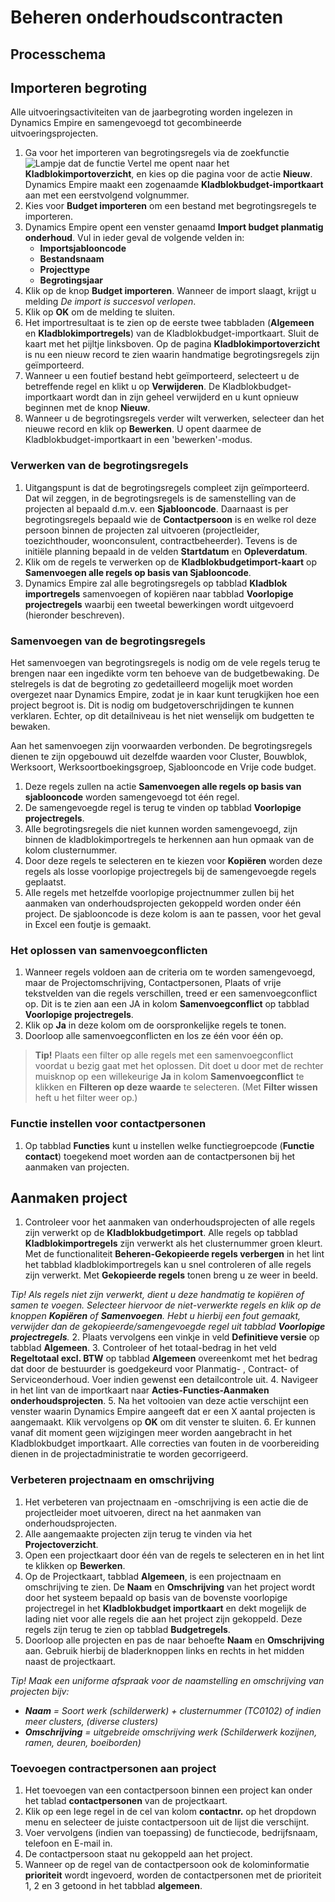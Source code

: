 # Beheren onderhoudscontracten


## Processchema

## Importeren begroting
Alle uitvoeringsactiviteiten van de jaarbegroting worden ingelezen in Dynamics Empire en samengevoegd tot  gecombineerde uitvoeringsprojecten.

 1. Ga voor het importeren van begrotingsregels via de zoekfunctie ![Lampje dat de functie Vertel me opent](https://docs.microsoft.com/nl-NL/dynamics365/business-central/media/ui-search/search_small.png "Vertel me wat u wilt doen") naar het **Kladblokimportoverzicht**, en kies op die pagina voor de actie **Nieuw**. Dynamics Empire maakt een zogenaamde **Kladblokbudget-importkaart** aan met een eerstvolgend volgnummer.
 2. Kies voor **Budget importeren** om een bestand met begrotingsregels te importeren.
 3. Dynamics Empire opent een venster genaamd **Import budget planmatig onderhoud**. Vul in ieder geval de volgende velden in:
	 * **Importsjablooncode**
	 * **Bestandsnaam**
	 * **Projecttype**
	 * **Begrotingsjaar**
 4. Klik op de knop **Budget importeren**. Wanneer de import slaagt, krijgt u melding *De import is succesvol verlopen*.
 5. Klik op **OK** om de melding te sluiten.
 6. Het importresultaat is te zien op de eerste twee tabbladen (**Algemeen** en **Kladblokimportregels**) van de Kladblokbudget-importkaart. Sluit de kaart met het pijltje linksboven. Op de pagina **Kladblokimportoverzicht** is nu een nieuw record te zien waarin handmatige begrotingsregels zijn geïmporteerd.
 7. Wanneer u een foutief bestand hebt geïmporteerd, selecteert u de betreffende regel en klikt u op **Verwijderen**. De Kladblokbudget-importkaart wordt dan in zijn geheel verwijderd en u kunt opnieuw beginnen met de knop **Nieuw**.
 8. Wanneer u de begrotingsregels verder wilt verwerken, selecteer dan het nieuwe record en klik op **Bewerken**. U opent daarmee de Kladblokbudget-importkaart in een 'bewerken'-modus. 

### Verwerken van de begrotingsregels
 1. Uitgangspunt is dat de begrotingsregels compleet zijn geïmporteerd. Dat wil zeggen, in de begrotingsregels is de samenstelling van de projecten al bepaald d.m.v. een **Sjablooncode**. Daarnaast is per begrotingsregels bepaald wie de **Contactpersoon** is en welke rol deze persoon binnen de projecten zal uitvoeren (projectleider, toezichthouder, woonconsulent, contractbeheerder). Tevens is de initiële planning bepaald in de velden **Startdatum** en **Opleverdatum**.
 2. Klik om de regels te verwerken op de **Kladblokbudgetimport-kaart** op **Samenvoegen alle regels op basis van Sjablooncode**.
 3. Dynamics Empire zal alle begrotingsregels op tabblad **Kladblok importregels** samenvoegen of kopiëren naar tabblad **Voorlopige projectregels** waarbij een tweetal bewerkingen wordt uitgevoerd (hieronder beschreven).
 
### Samenvoegen van de begrotingsregels
Het samenvoegen van begrotingsregels is nodig om de vele regels terug te brengen naar een ingedikte vorm ten behoeve van de budgetbewaking. De stelregels is dat de begroting zo gedetailleerd mogelijk moet worden overgezet naar Dynamics Empire, zodat je in kaar kunt terugkijken hoe een project begroot is. Dit is nodig om budgetoverschrijdingen te kunnen verklaren. Echter, op dit detailniveau is het niet wenselijk om budgetten te bewaken.

Aan het samenvoegen zijn voorwaarden verbonden. De begrotingsregels dienen te zijn opgebouwd uit dezelfde waarden voor Cluster, Bouwblok, Werksoort, Werksoortboekingsgroep, Sjablooncode en Vrije code budget.

 1. Deze regels zullen na actie **Samenvoegen alle regels op basis van sjablooncode** worden samengevoegd tot één regel.
 2. De samengevoegde regel is terug te vinden op tabblad **Voorlopige projectregels**.
 3. Alle begrotingsregels die niet kunnen worden samengevoegd, zijn binnen de kladblokimportregels te herkennen aan hun opmaak van de kolom clusternummer.
 4. Door deze regels te selecteren en te kiezen voor **Kopiëren** worden deze regels als losse voorlopige projectregels bij de samengevoegde regels geplaatst.
 5. Alle regels met hetzelfde voorlopige projectnummer zullen bij het aanmaken van onderhoudsprojecten gekoppeld worden onder één project. De sjablooncode is deze kolom is aan te passen, voor het geval in Excel een foutje is gemaakt.

### Het oplossen van samenvoegconflicten

 1. Wanneer regels voldoen aan de criteria om te worden samengevoegd, maar de Projectomschrijving, Contactpersonen, Plaats of vrije tekstvelden van die regels verschillen, treed er een samenvoegconflict op. Dit is te zien aan een JA in kolom **Samenvoegconflict** op tabblad **Voorlopige projectregels**.
 2. Klik op **Ja** in deze kolom om de oorspronkelijke regels te tonen.
 3. Doorloop alle samenvoegconflicten en los ze één voor één op.

>**Tip!** Plaats een filter op alle regels met een samenvoegconflict voordat u bezig gaat met het oplossen. Dit doet u door met de rechter muisknop op een willekeurige **Ja** in kolom **Samenvoegconflict** te klikken en **Filteren op deze waarde** te selecteren. (Met **Filter wissen** heft u het filter weer op.)

### Functie instellen voor contactpersonen

 1. Op tabblad **Functies** kunt u instellen welke functiegroepcode (**Functie contact**) toegekend moet worden aan de contactpersonen bij het aanmaken van projecten.

## Aanmaken project

 1. Controleer voor het aanmaken van onderhoudsprojecten of alle regels zijn verwerkt op de **Kladblokbudgetimport**. Alle regels op tabblad **Kladblokimportregels** zijn verwerkt als het clusternummer groen kleurt. Met de functionaliteit **Beheren-Gekopieerde regels verbergen** in het lint het tabblad kladblokimportregels kan u snel controleren of alle regels zijn verwerkt. Met **Gekopieerde regels** tonen breng u ze weer in beeld.
 
*Tip! Als regels niet zijn verwerkt, dient u deze handmatig te kopiëren of samen te voegen. Selecteer  hiervoor de niet-verwerkte regels en klik op de knoppen ***Kopiëren*** of ***Samenvoegen***. Hebt u hierbij een fout gemaakt, verwijder dan de gekopieerde/samengevoegde regel uit
tabblad **Voorlopige projectregels**.*
 2. Plaats vervolgens een vinkje in veld **Definitieve versie** op tabblad **Algemeen**.
 3. Controleer of het totaal-bedrag in het veld **Regeltotaal excl. BTW** op tabblad **Algemeen** overeenkomt met het bedrag dat door de bestuurder is goedgekeurd voor Planmatig- , Contract- of Serviceonderhoud. Voer indien gewenst een detailcontrole uit.
 4. Navigeer in het lint van de importkaart naar **Acties-Functies-Aanmaken onderhoudsprojecten**.
 5. Na het voltooien van deze actie verschijnt een venster waarin Dynamics Empire aangeeft dat er een X aantal projecten is aangemaakt. Klik vervolgens op **OK** om dit venster te sluiten.
 6. Er kunnen vanaf dit moment geen wijzigingen meer worden aangebracht in het Kladblokbudget importkaart. Alle correcties van fouten in de voorbereiding dienen in de projectadministratie te worden gecorrigeerd.
  
### Verbeteren projectnaam en omschrijving
 1. Het verbeteren van projectnaam en -omschrijving is een actie die de projectleider moet uitvoeren, direct na het aanmaken van onderhoudsprojecten.
 2. Alle aangemaakte projecten zijn terug te vinden via het **Projectoverzicht**.
 3. Open een projectkaart door één van de regels te selecteren en in het lint te klikken op **Bewerken**.
 4. Op de Projectkaart, tabblad **Algemeen**, is een projectnaam en omschrijving te zien. De **Naam** en **Omschrijving** van het project wordt door het systeem bepaald op basis van de bovenste voorlopige projectregel in het **Kladblokbudget importkaart** en dekt mogelijk de lading niet voor alle regels die aan het project zijn gekoppeld. Deze regels zijn terug te zien op tabblad **Budgetregels**. 
 5. Doorloop alle projecten en pas de naar behoefte **Naam** en **Omschrijving** aan. Gebruik hierbij de bladerknoppen links en rechts in het midden naast de projectkaart.

*Tip! Maak een uniforme afspraak voor de naamstelling en omschrijving van projecten bijv:*
 - ***Naam** = Soort werk (schilderwerk) + clusternummer (TC0102) 	of indien meer clusters, (diverse clusters)*
 - ***Omschrijving** = uitgebreide omschrijving werk (Schilderwerk kozijnen, ramen, deuren, boeiborden)*     
     

### Toevoegen contractpersonen aan project
 1. Het toevoegen van een contactpersoon binnen een project kan onder het tablad **contactpersonen** van de projectkaart.
 2. Klik op een lege regel in de cel van kolom **contactnr.** op het dropdown menu en selecteer de juiste contactpersoon uit de lijst die verschijnt.
 3. Voer vervolgens (indien van toepassing) de functiecode, bedrijfsnaam, telefoon en E-mail in.
 4. De contactpersoon staat nu gekoppeld aan het project. 
 5. Wanneer op de regel van de contactpersoon ook de kolominformatie **prioriteit** wordt ingevoerd, worden de contactpersonen met de prioriteit 1, 2 en 3 getoond in het tabblad **algemeen**.
<!--stackedit_data:
eyJoaXN0b3J5IjpbNTg3Mjk3Mzg1LC00OTcwNzMwOSwyMDg4Mz
IwMDM2LDIxMzYyNDExMjUsOTkxMzgxNDc0LC05MDUzMzgzNzAs
LTYwMjI3MjYxMSwtMjc4MDc4NDYxXX0=
-->
